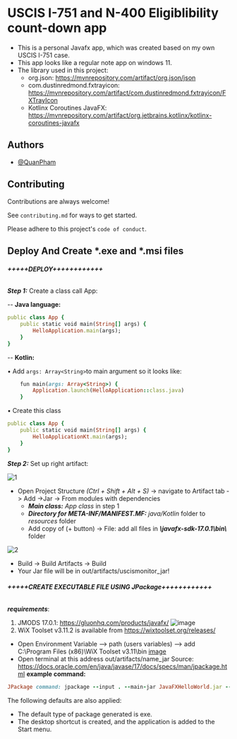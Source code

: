
# USCIS I-751 and N-400 Eligiblibility count-down app 

- This is a personal Javafx app, which was created based on my own USCIS I-751 case.
- This app looks like a regular note app on windows 11.
- The library used in this project:
  - org.json: https://mvnrepository.com/artifact/org.json/json 
  - com.dustinredmond.fxtrayicon: https://mvnrepository.com/artifact/com.dustinredmond.fxtrayicon/FXTrayIcon
  - Kotlinx Coroutines JavaFX: https://mvnrepository.com/artifact/org.jetbrains.kotlinx/kotlinx-coroutines-javafx
## Authors

- [@QuanPham](https://github.com/phamminhquan2002/)


## Contributing

Contributions are always welcome!

See `contributing.md` for ways to get started.

Please adhere to this project's `code of conduct`.


## Deploy And Create *.exe and *.msi files
###### **+++++DEPLOY++++++++++++**
***Step 1:*** Create a class call App:

-- **Java language:**
```ruby
public class App {
    public static void main(String[] args) {
        HelloApplication.main(args);
    }
}
```
-- **Kotlin:**

•	Add ``` args: Array<String> ```to main argument so it looks like:

```ruby
    fun main(args: Array<String>) {
        Application.launch(HelloApplication::class.java)
    }
```

•	Create this class
```ruby
public class App {
    public static void main(String[] args) {
        HelloApplicationKt.main(args);
    }
}
```
***Step 2:*** Set up right artifact:

![1](https://user-images.githubusercontent.com/62160749/160962720-8fc6364f-a903-461f-b585-1cc01d15b95c.png)

- Open Project Structure *(Ctrl + Shift + Alt + S)* -> navigate to Artifact tab -> Add ->Jar -> From modules with dependencies
  - ***Main class:*** *App class* in step 1
  - ***Directory for META-INF/MANIFEST.MF:*** *java/Kotlin* folder to *resources* folder
  - Add copy of (+ button) -> File: add all files in ***\javafx-sdk-17.0.1\bin\\*** folder

![2](https://user-images.githubusercontent.com/62160749/160962730-1652f0b8-a407-4ded-bcde-abf1d856014d.png)

- Build -> Build Artifacts -> Build
- Your Jar file will be in out/artifacts/uscismonitor_jar!

###### **+++++CREATE EXECUTABLE FILE USING JPackage++++++++++++**
*******requirements*******:
1)	JMODS 17.0.1: https://gluonhq.com/products/javafx/
![image](https://user-images.githubusercontent.com/62160749/160964023-b785f8ef-10f2-4c34-aaf1-51a191df37d3.png)
2)	WiX Toolset v3.11.2 is available from https://wixtoolset.org/releases/
 -	Open Environment Variable --> path (users variables) –> add C:\Program Files (x86)\WiX Toolset v3.11\bin
 [image](https://user-images.githubusercontent.com/62160749/160964073-523dff66-0b61-4dab-80a8-b59002243142.png)
 -	Open terminal at this address out/artifacts/name_jar
Source: https://docs.oracle.com/en/java/javase/17/docs/specs/man/jpackage.html
**example command:**

```ruby
JPackage command: jpackage --input . --main-jar JavaFXHelloWorld.jar --main-class com.example.javafxhelloworld.App --module-path "C:\Program Files\Java\javafx-jmods-17.0.1" --add-modules javafx.controls,javafx.fxml
```

The following defaults are also applied: 
- The default type of package generated is exe. 
- The desktop shortcut is created, and the application is added to the Start menu.

